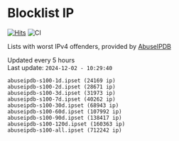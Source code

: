 # Blocklist IP

[![Hits](https://hits.seeyoufarm.com/api/count/incr/badge.svg?url=https%3A%2F%2Fgithub.com%2Fborestad%2Fblocklist-ip%2F&count_bg=%2379C83D&title_bg=%23555555&icon=&icon_color=%23E7E7E7&title=hits&edge_flat=false)](https://hits.seeyoufarm.com)  ![CI](https://img.shields.io/github/workflow/status/borestad/blocklist-ip/CI?style=flat-square)

Lists with worst IPv4 offenders, provided by [AbuseIPDB](https://www.abuseipdb.com/)

<!-- FOOTER-PLACEHOLDER -->
Updated every 5 hours<br>
Last update: `2024-12-02 - 10:29:40`
```
abuseipdb-s100-1d.ipset (24169 ip)
abuseipdb-s100-2d.ipset (28671 ip)
abuseipdb-s100-3d.ipset (31973 ip)
abuseipdb-s100-7d.ipset (40262 ip)
abuseipdb-s100-30d.ipset (68943 ip)
abuseipdb-s100-60d.ipset (107992 ip)
abuseipdb-s100-90d.ipset (138417 ip)
abuseipdb-s100-120d.ipset (160363 ip)
abuseipdb-s100-all.ipset (712242 ip)
```
